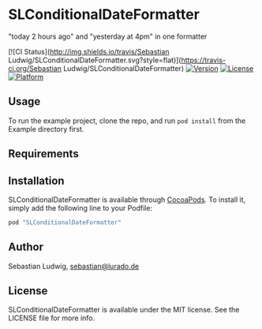 # SLConditionalDateFormatter
"today 2 hours ago" and "yesterday at 4pm" in one formatter

[![CI Status](http://img.shields.io/travis/Sebastian Ludwig/SLConditionalDateFormatter.svg?style=flat)](https://travis-ci.org/Sebastian Ludwig/SLConditionalDateFormatter)
[![Version](https://img.shields.io/cocoapods/v/SLConditionalDateFormatter.svg?style=flat)](http://cocoapods.org/pods/SLConditionalDateFormatter)
[![License](https://img.shields.io/cocoapods/l/SLConditionalDateFormatter.svg?style=flat)](http://cocoapods.org/pods/SLConditionalDateFormatter)
[![Platform](https://img.shields.io/cocoapods/p/SLConditionalDateFormatter.svg?style=flat)](http://cocoapods.org/pods/SLConditionalDateFormatter)

## Usage

To run the example project, clone the repo, and run `pod install` from the Example directory first.

## Requirements

## Installation

SLConditionalDateFormatter is available through [CocoaPods](http://cocoapods.org). To install
it, simply add the following line to your Podfile:

```ruby
pod "SLConditionalDateFormatter"
```

## Author

Sebastian Ludwig, sebastian@lurado.de

## License

SLConditionalDateFormatter is available under the MIT license. See the LICENSE file for more info.